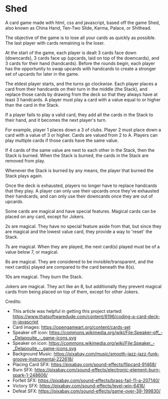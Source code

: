 # Shed
A card game made with html, css and javascript, based off the game Shed, also known as China Hand, Ten-Two Slide, Karma, Palace, or Shithead. 

The objective of the game is to lose all your cards as quickly as possible. The last player with cards remaining is the loser.

At the start of the game, each player is dealt 3 cards face down (downcards), 3 cards face up (upcards, laid on top of the downcards), and 3 cards for their hand (handcards). Before the rounds begin, each player has the opportunity to swap upcards with handcards to create a stronger set of upcards for later in the game.

The eldest player starts, and the turns go clockwise. Each player places a card from their handcards on their turn in the middle (the Stack), and replace those cards by drawing from the deck so that they always have at least 3 handcards. A player must play a card with a value equal to or higher than the card in the Stack. 

If a player fails to play a valid card, they add all the cards in the Stack to their hand, and it becomes the next player's turn.

For example, player 1 places down a 3 of clubs. Player 2 must place down a card with a value of 3 or higher. Cards are valued from 2 to A. Players can play multiple cards if those cards have the same value.

If 4 cards of the same value are next to each other in the Stack, then the Stack is burned. When the Stack is burned, the cards in the Stack are removed from play.

Whenever the Stack is burned by any means, the player that burned the Stack plays again.

Once the deck is exhausted, players no longer have to replace handcards that they play. A player can only use their upcards once they've exhausted their handcards, and can only use their downcards once they are out of upcards.

Some cards are magical and have special features. Magical cards can be placed on any card, except for Jokers. 

2s are magical. They have no special feature aside from that, but since they are magical and the lowest value card, they provide a way to 'reset' the Stack.

7s are magical. When they are played, the next card(s) played must be of a value below 7, or magical.

8s are magical. They are considered to be invisible/transparent, and the next card(s) played are compared to the card beneath the 8(s).

10s are magical. They burn the Stack. 

Jokers are magical. They act like an 8, but additionally they prevent magical cards from being placed on top of them, except for other Jokers.

Credits:
- This article was helpful in getting this project started: https://www.thatsoftwaredude.com/content/6196/coding-a-card-deck-in-javascript 
- Card images: https://opengameart.org/content/cards-set
- Speaker off icon: https://commons.wikimedia.org/wiki/File:Speaker-off_-_Delapouite_-_game-icons.svg
- Speaker on icon: https://commons.wikimedia.org/wiki/File:Speaker_-_Delapouite_-_game-icons.svg
- Background Music: https://pixabay.com/music/smooth-jazz-jazz-funk-groove-instrumental-222618/
- Placing Card SFX: https://pixabay.com/sound-effects/flipcard-91468/
- Burn SFX: https://pixabay.com/sound-effects/electronic-element-burn-spark-1-248606/
- Forfeit SFX: https://pixabay.com/sound-effects/brass-fail-11-a-207140/
- Victory SFX: https://pixabay.com/sound-effects/level-win-6416/
- Defeat SFX: https://pixabay.com/sound-effects/game-over-39-199830/
